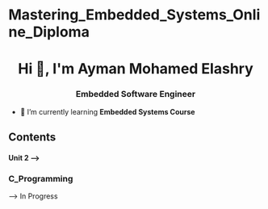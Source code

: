 # Mastering_Embedded_Systems_Online_Diploma
<h1 align="center">Hi 👋, I'm Ayman Mohamed Elashry</h1>
<h3 align="center">Embedded Software Engineer</h3>

- 🌱 I’m currently learning **Embedded Systems Course**

## Contents
<h4 align="left">Unit 2 --> <h3>C_Programming</h3> --> In Progress</h4>
